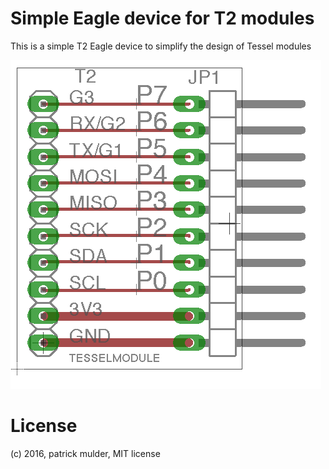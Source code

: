 # Simple Eagle device for T2 modules

This is a simple T2 Eagle device to simplify the design of Tessel modules

<img src="t2mod.png" />

# License

(c) 2016, patrick mulder, MIT license
